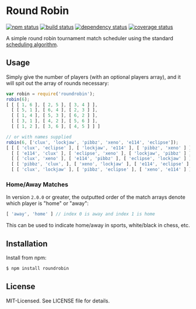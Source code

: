# Round Robin
[![npm status](http://img.shields.io/npm/v/roundrobin.svg)](https://www.npmjs.org/package/roundrobin)
[![build status](https://secure.travis-ci.org/clux/roundrobin.svg)](http://travis-ci.org/clux/roundrobin)
[![dependency status](https://david-dm.org/clux/roundrobin.svg)](https://david-dm.org/clux/roundrobin)
[![coverage status](http://img.shields.io/coveralls/clux/roundrobin.svg)](https://coveralls.io/r/clux/roundrobin)

A simple round robin tournament match scheduler using the standard [scheduling algorithm](http://en.wikipedia.org/wiki/Round-robin_tournament#Scheduling_algorithm).

## Usage
Simply give the number of players (with an optional players array), and it will spit out the array of rounds necessary:

```js
var robin = require('roundrobin');
robin(6);
[ [ [ 1, 6 ], [ 2, 5 ], [ 3, 4 ] ],
  [ [ 5, 1 ], [ 6, 4 ], [ 2, 3 ] ],
  [ [ 1, 4 ], [ 5, 3 ], [ 6, 2 ] ],
  [ [ 3, 1 ], [ 4, 2 ], [ 5, 6 ] ],
  [ [ 1, 2 ], [ 3, 6 ], [ 4, 5 ] ] ]

// or with names supplied
robin(6, ['clux', 'lockjaw', 'pibbz', 'xeno', 'e114', 'eclipse']);
[ [ [ 'clux', 'eclipse' ], [ 'lockjaw', 'e114' ], [ 'pibbz', 'xeno' ] ],
  [ [ 'e114', 'clux' ], [ 'eclipse', 'xeno' ], [ 'lockjaw', 'pibbz' ] ],
  [ [ 'clux', 'xeno' ], [ 'e114', 'pibbz' ], [ 'eclipse', 'lockjaw' ] ],
  [ [ 'pibbz', 'clux', ], [ 'xeno', 'lockjaw' ], [ 'e114', 'eclipse' ] ],
  [ [ 'clux', 'lockjaw' ], [ 'pibbz', 'eclipse' ], [ 'xeno', 'e114' ] ] ]
```

### Home/Away Matches
In version `2.0.0` or greater, the outputted order of the match arrays denote which player is "home" or "away":
```js
[ 'away', 'home' ] // index 0 is away and index 1 is home
```
This can be used to indicate home/away in sports, white/black in chess, etc.

## Installation
Install from npm:

```bash
$ npm install roundrobin
```

## License
MIT-Licensed. See LICENSE file for details.
